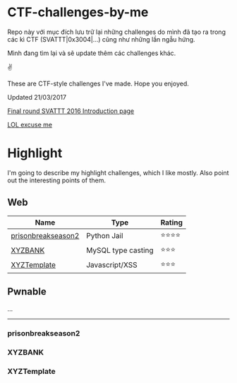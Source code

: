 # CTF-challenges-by-me

Repo này với mục đích lưu trữ lại những challenges do mình đã tạo ra trong các kì CTF (SVATTT|0x3004|...) cũng như những lần ngẫu hứng.

Mình đang tìm lại và sẽ update thêm các challenges khác.

✌

These are CTF-style challenges I've made. Hope you enjoyed.

Updated 21/03/2017


[Final round SVATTT 2016 Introduction page](https://l4wio.github.io/CTF-challenges-by-me/final.svattt.org/)


[LOL excuse me](http://i.imgur.com/kDkDHxr.jpg)


# Highlight
I'm going to describe my highlight challenges, which I like mostly. Also point out the interesting points of them.

## Web
Name | Type | Rating
--- | --- | ---
[prisonbreakseason2](#prisonbreakseason2) | Python Jail | ⭐⭐⭐⭐
[XYZBANK](#XYZBANK) | MySQL type casting | ⭐⭐⭐
[XYZTemplate](#XYZTemplate) | Javascript/XSS | ⭐⭐⭐


## Pwnable 
...

---
### prisonbreakseason2


### XYZBANK


### XYZTemplate
